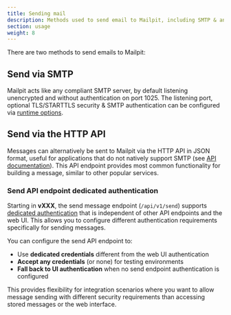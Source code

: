 ```yaml
---
title: Sending mail
description: Methods used to send email to Mailpit, including SMTP & an HTTP API
section: usage
weight: 8
---
```


There are two methods to send emails to Mailpit:

## Send via SMTP

Mailpit acts like any compliant SMTP server, by default listening unencrypted and without authentication on port 1025. The listening port, optional TLS/STARTTLS security & SMTP authentication can be configured via [runtime options](../../configuration/runtime-options/#smtp-server).


## Send via the HTTP API

Messages can alternatively be sent to Mailpit via the HTTP API in JSON format, useful for applications that do not natively support SMTP (see [API documentation](../../api-v1/view.html#post-/api/v1/send)). This API endpoint provides most common functionality for building a message, similar to other popular services.

### Send API endpoint dedicated authentication

Starting in **vXXX**, the send message endpoint (`/api/v1/send`) supports [dedicated authentication](../../configuration/http/#send-api-endpoint-dedicated-authentication) that is independent of other API endpoints and the web UI. This allows you to configure different authentication requirements specifically for sending messages.

You can configure the send API endpoint to:
- Use **dedicated credentials** different from the web UI authentication
- **Accept any credentials** (or none) for testing environments  
- **Fall back to UI authentication** when no send endpoint authentication is configured

This provides flexibility for integration scenarios where you want to allow message sending with different security requirements than accessing stored messages or the web interface.
